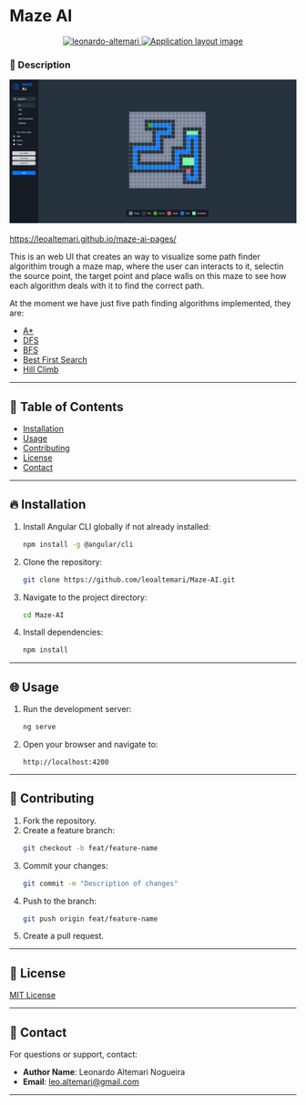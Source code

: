 # Maze AI

<div align="center">
  <a href="https://www.linkedin.com/in/leonardo-altemari-008a8017b/">
    <img alt="leonardo-altemari" src="https://img.shields.io/badge/made%20by-Leonardo%20Altemari-brightgreen" />
  </a>

  <a href="https://github.com/leoaltemari/tokenEvents-API/blob/development/LICENSE">
    <img alt="Application layout image" src="https://img.shields.io/badge/license-MIT-brightgreen" />
  </a>
</div>

### 🚀 Description

<div style="margin-bottom: 16px;" align="center">
  <img alt="" width="600px" src="./public/github/ui-example.png" />
</div>

https://leoaltemari.github.io/maze-ai-pages/

This is an web UI that creates an way to visualize some path finder algorithim trough a maze map, where the user can interacts to it, selectin the source point, the target point and place walls on this maze to see how each algorithm deals with it to find the correct path.

At the moment we have just five path finding algorithms implemented, they are:

- [A\*](https://en.wikipedia.org/wiki/A*_search_algorithm)
- [DFS](https://en.wikipedia.org/wiki/Depth-first_search)
- [BFS](https://en.wikipedia.org/wiki/Breadth-first_search)
- [Best First Search](https://en.wikipedia.org/wiki/Best-first_search)
- [Hill Climb](https://www.geeksforgeeks.org/introduction-hill-climbing-artificial-intelligence/)

---

## 📜 Table of Contents

- [Installation](#installation)
- [Usage](#usage)
- [Contributing](#contributing)
- [License](#license)
- [Contact](#contact)

---

## 🔥 Installation

1. Install Angular CLI globally if not already installed:
   ```bash
   npm install -g @angular/cli
   ```
2. Clone the repository:
   ```bash
   git clone https://github.com/leoaltemari/Maze-AI.git
   ```
3. Navigate to the project directory:
   ```bash
   cd Maze-AI
   ```
4. Install dependencies:
   ```bash
   npm install
   ```

---

## 🌐 Usage

1. Run the development server:
   ```bash
   ng serve
   ```
2. Open your browser and navigate to:
   ```
   http://localhost:4200
   ```

---

## 👥 Contributing

1. Fork the repository.
2. Create a feature branch:
   ```bash
   git checkout -b feat/feature-name
   ```
3. Commit your changes:
   ```bash
   git commit -m "Description of changes"
   ```
4. Push to the branch:
   ```bash
   git push origin feat/feature-name
   ```
5. Create a pull request.

---

## 🔐 License

[MIT License](LICENSE)

---

## 📱 Contact

For questions or support, contact:

- **Author Name**: Leonardo Altemari Nogueira
- **Email**: leo.altemari@gmail.com

---
